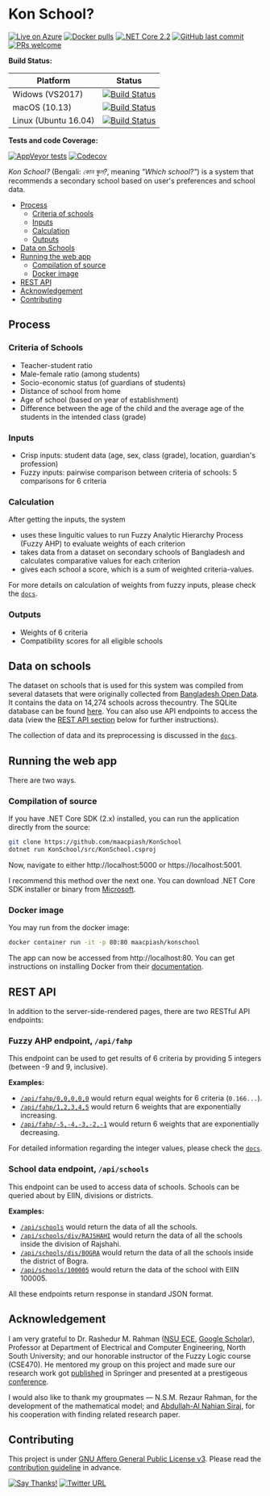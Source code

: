# Kon School?

[![Live on Azure](https://img.shields.io/badge/Azure-Live-0089D6.svg?style=flat-square&logo=microsoft-azure)](https://KonSchool.azurewebsites.net)
[![Docker pulls](https://img.shields.io/docker/pulls/maacpiash/konschool.svg?logo=docker&style=flat-square)](https://hub.docker.com/r/maacpiash/konschool)
[![.NET Core 2.2](https://img.shields.io/badge/Core-v2.2-692079.svg?logo=.net&style=flat-square)](https://github.com/maacpiash/KonSchool/blob/master/src/KonSchool.csproj#L4)
[![GitHub last commit](https://img.shields.io/github/last-commit/maacpiash/KonSchool.svg?logo=git&style=flat-square)](https://github.com/maacpiash/KonSchool/commits)
[![PRs welcome](https://img.shields.io/badge/PRs-welcome-brightgreen.svg?logo=github&style=flat-square)](https://github.com/maacpiash/KonSchool/pulls)

**Build Status:**

| Platform | Status |
| --- | --- |
| Widows (VS2017) | [![Build Status](https://dev.azure.com/ahadc/KonSchool/_apis/build/status/KonSchool?branchName=master&jobName=Job&configuration=Job%20windows)](https://dev.azure.com/ahadc/KonSchool/_build/latest?definitionId=3&branchName=master) |
| macOS (10.13) | [![Build Status](https://dev.azure.com/ahadc/KonSchool/_apis/build/status/KonSchool?branchName=master&jobName=Job&configuration=Job%20mac)](https://dev.azure.com/ahadc/KonSchool/_build/latest?definitionId=3&branchName=master) |
| Linux (Ubuntu 16.04) | [![Build Status](https://dev.azure.com/ahadc/KonSchool/_apis/build/status/KonSchool?branchName=master&jobName=Job&configuration=Job%20linux)](https://dev.azure.com/ahadc/KonSchool/_build/latest?definitionId=3&branchName=master) |

**Tests and code Coverage:**

[![AppVeyor tests](https://img.shields.io/appveyor/tests/maacpiash/KonSchool.svg?compact_message&logo=appveyor&style=flat-square)](https://ci.appveyor.com/project/maacpiash/konschool)
[![Codecov](https://img.shields.io/codecov/c/gh/maacpiash/KonSchool.svg?logo=codecov&style=flat-square)](https://codecov.io/gh/maacpiash/KonSchool)

*Kon School?* (Bengali: *কোন স্কুল?*, meaning *"Which school?"*) is a system that recommends a secondary school based on user's preferences and school data.

- [Process](#Process)
  - [Criteria of schools](#Criteria-of-schools)
  - [Inputs](#Inputs)
  - [Calculation](#Calculation)
  - [Outputs](#Outputs)
- [Data on Schools](#Data-on-schools)
- [Running the web app](#Running-the-web-app)
  - [Compilation of source](#Compilation-of-source)
  - [Docker image](#Docker-image)
- [REST API](#REST-API)
- [Acknowledgement](#Acknowledgement)
- [Contributing](#Contributing)

## Process

### Criteria of Schools

- Teacher-student ratio
- Male-female ratio (among students)
- Socio-economic status (of guardians of students)
- Distance of school from home
- Age of school (based on year of establishment)
- Difference between the age of the child and the average age of the students in the intended class (grade)

### Inputs

- Crisp inputs: student data (age, sex, class (grade), location, guardian's profession)
- Fuzzy inputs: pairwise comparison between criteria of schools: 5 comparisons for 6 criteria

### Calculation

After getting the inputs, the system

- uses these linguitic values to run Fuzzy Analytic Hierarchy Process (Fuzzy AHP) to evaluate weights of each criterion
- takes data from a dataset on secondary schools of Bangladesh and calculates comparative values for each criterion
- gives each school a score, which is a sum of weighted criteria-values.

For more details on calculation of weights from fuzzy inputs, please check the [`docs`](https://github.com/maacpiash/KonSchool/tree/master/docs).

### Outputs

- Weights of 6 criteria
- Compatibility scores for all eligible schools

## Data on schools

The dataset on schools that is used for this system was compiled from several datasets that were originally collected from [Bangladesh Open Data](http://data.gov.bd/dataset). It contains the data on 14,274 schools across thecountry. The SQLite database can be found [here](https://drive.google.com/open?id=1_MZnVRHl0ZLHEMab7lBhpUvuS3yaLoPZ). You can also use API endpoints to access the data (view the [REST API section](#REST-API) below for further instructions).

The collection of data and its preprocessing is discussed in the [`docs`](https://github.com/maacpiash/KonSchool/tree/master/docs).

## Running the web app

There are two ways.

### Compilation of source

If you have .NET Core SDK (2.x) installed, you can run the application directly from the source:

```bash
git clone https://github.com/maacpiash/KonSchool
dotnet run KonSchool/src/KonSchool.csproj
```

Now, navigate to either http://localhost:5000 or https://localhost:5001.

I recommend this method over the next one. You can download .NET Core SDK installer or binary from [Microsoft](https://dot.net/get-core).

### Docker image

You may run from the docker image:

```bash
docker container run -it -p 80:80 maacpiash/konschool
```

The app can now be accessed from http://localhost:80.
You can get instructions on installing Docker from their [documentation](https://docs.docker.com/install/).

## REST API

In addition to the server-side-rendered pages, there are two RESTful API endpoints:

### Fuzzy AHP endpoint, `/api/fahp`

This endpoint can be used to get results of 6 criteria by providing 5 integers (between -9 and 9, inclusive).

**Examples:**

- [`/api/fahp/0,0,0,0,0`](https://konschool.azurewebsites.net/api/fahp/0,0,0,0,0) would return equal weights for 6 criteria (`0.166...`).
- [`/api/fahp/1,2,3,4,5`](https://konschool.azurewebsites.net/api/fahp/1,2,3,4,5) would return 6 weights that are exponentially increasing.
- [`/api/fahp/-5,-4,-3,-2,-1`](https://konschool.azurewebsites.net/api/fahp/-5,-4,-3,-2,-1) would return 6 weights that are exponentially decreasing.

For detailed information regarding the integer values, please check the [`docs`](https://github.com/maacpiash/KonSchool/tree/master/src).

### School data endpoint, `/api/schools`

This endpoint can be used to access data of schools. Schools can be queried about by EIIN, divisions or districts.

**Examples:**

- [`/api/schools`](https://konschool.azurewebsites.net/api/schools) would return the data of all the schools.
- [`/api/schools/div/RAJSHAHI`](https://konschool.azurewebsites.net/api/schools/div/RAJSHAHI) would return the data of all the schools inside the division of Rajshahi.
- [`/api/schools/dis/BOGRA`](https://konschool.azurewebsites.net/api/schools/dis/BOGRA) would return the data of all the schools inside the district of Bogra.
- [`/api/schools/100005`](https://konschool.azurewebsites.net/api/schools/100005) would return the data of the school with EIIN 100005.

All these endpoints return response in standard JSON format.

## Acknowledgement

I am very grateful to Dr. Rashedur M. Rahman ([NSU ECE](http://ece.northsouth.edu/people/rashedur-rahman/), [Google Scholar](https://scholar.google.ca/citations?user=L9S6rlUAAAAJ)), Professor at Department of Electrical and Computer Engineering, North South University; and our honorable instructor of the Fuzzy Logic course (CSE470). He mentored my group on this project and made sure our research work got [published](https://link.springer.com/chapter/10.1007/978-3-319-98678-4_29) in Springer and presented at a prestigeous [conference](https://missi.pwr.edu.pl/2018/).

I would also like to thank my groupmates — N.S.M. Rezaur Rahman, for the development of the mathematical model; and [Abdullah-Al Nahian Siraj](https://github.com/Nahian-Siraj), for his cooperation with finding related research paper.
## Contributing

This project is under [GNU Affero General Public License v3](https://github.com/maacpiash/KonSchool/blob/master/LICENSE.md). Please read the [contribution guideline](https://github.com/maacpiash/KonSchool/blob/master/CONTRIBUTING.md) in advance.

[![Say Thanks!](https://img.shields.io/badge/Say%20Thanks-!-1EAEDB.svg?style=flat-square)](https://saythanks.io/to/maacpiash)
[![Twitter URL](https://img.shields.io/twitter/url/https/github.com/maacpiash/KonSchool?style=social)](https://twitter.com/intent/tweet?url=https%3A//konschool.azurewebsites.net)
